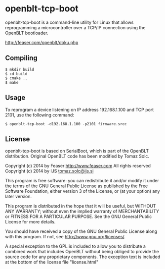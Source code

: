openblt-tcp-boot
================

openblt-tcp-boot is a command-line utility for Linux that allows reprogramming
a microcontroller over a TCP/IP connection using the OpenBLT bootloader.

http://feaser.com/openblt/doku.php


Compiling
---------

    $ mkdir build
    $ cd build
    $ cmake ..
    $ make


Usage
-----

To reprogram a device listening on IP address 192.168.1.100 and TCP port
2101, use the following command:

    $ openblt-tcp-boot -d192.168.1.100 -p2101 firmware.srec


License
-------

openblt-tcp-boot is based on SerialBoot, which is part of the OpenBLT
distribution. Original OpenBLT code has been modified by Tomaz Solc.


Copyright (c) 2014  by Feaser   http://www.feaser.com    All rights reserved
Copyright (c) 2014  by IJS      tomaz.solc@ijs.si

This program is free software: you can redistribute it and/or modify it
under the terms of the GNU General Public License as published by the Free
Software Foundation, either version 3 of the License, or (at your option)
any later version.

This program is distributed in the hope that it will be useful, but WITHOUT
ANY WARRANTY; without even the implied warranty of MERCHANTABILITY or
FITNESS FOR A PARTICULAR PURPOSE.  See the GNU General Public License for
more details.

You should have received a copy of the GNU General Public License along
with this program.  If not, see <http://www.gnu.org/licenses/>.


A special exception to the GPL is included to allow you to distribute a
combined work that includes OpenBLT without being obliged to provide the
source code for any proprietary components. The exception text is included
at the bottom of the license file "license.html"
